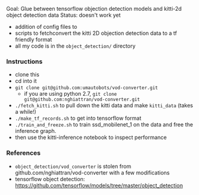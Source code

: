 Goal: Glue between tensorflow objection detection models and kitti-2d object detection data
Status: doesn't work yet

- addition of config files to 
- scripts to fetchconvert the kitti 2D objection detection data to a tf friendly format
- all my code is in the `object_detection/` directory

### Instructions

- clone this
- cd into it
- `git clone git@github.com:umautobots/vod-converter.git`
    - if you are using python 2.7, `git clone git@github.com:nghiattran/vod-converter.git`
- `./fetch_kitti.sh` to pull down the kitti data and make `kitti_data` (takes a while!)
- `./make_tf_records.sh` to get into tensorflow format
- `./train_and_freeze.sh` to train ssd_mobilenet_1 on the data and free the inference graph.
- then use the kitti-inference notebook to inspect performance


### References

- `object_detection/vod_converter` is stolen from github.com/nghiattran/vod-converter with a few modifications
- tensorflow object detection: https://github.com/tensorflow/models/tree/master/object_detection 